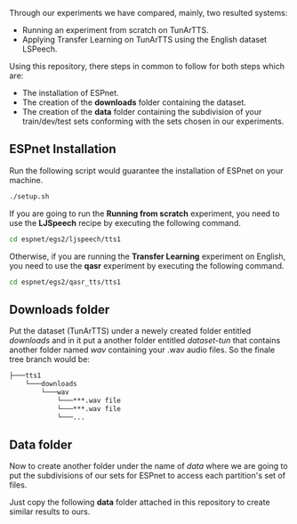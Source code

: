 Through our experiments we have compared, mainly, two resulted systems: 
- Running an experiment from scratch on TunArTTS.
- Applying Transfer Learning on TunArTTS using the English dataset LSPeech.

Using this repository, there steps in common to follow for both steps which are:
- The installation of ESPnet.
- The creation of the __downloads__ folder containing the dataset.
- The creation of the __data__ folder containing the subdivision of your train/dev/test sets conforming with the sets chosen in our experiments. 

## ESPnet Installation
Run the following script would guarantee the installation of ESPnet on your machine.
```bash
./setup.sh
```
If you are going to run the __Running from scratch__ experiment, you need to use the __LJSpeech__ recipe by executing the following command. 
```bash
cd espnet/egs2/ljspeech/tts1
```
Otherwise, if you are running the __Transfer Learning__ experiment on English, you need to use the __qasr__ experiment by executing the following command.
```bash
cd espnet/egs2/qasr_tts/tts1
```

## Downloads folder
Put the dataset (TunArTTS) under a newely created folder entitled *downloads* and in it put a another folder entitled *dataset-tun* that contains another folder named *wav* containing your .wav audio files.
So the finale tree branch would be:
```bash
├───tts1
    └───downloads
        └───wav
            └───***.wav file
            └───***.wav file
            └───...
```

## Data folder
Now to create another folder under the name of *data* where we are going to put the subdivisions of our sets for ESPnet to access each partition's set of files. 

Just copy the following __data__ folder attached in this repository to create similar results to ours.